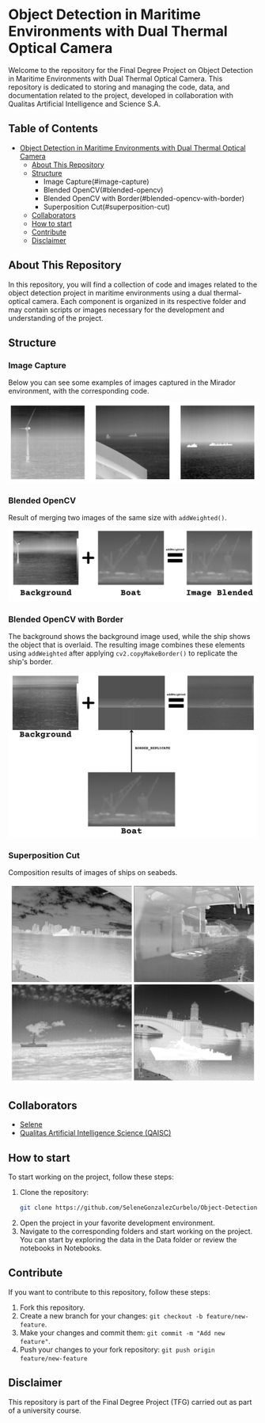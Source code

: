 # Object Detection in Maritime Environments with Dual Thermal Optical Camera

Welcome to the repository for the Final Degree Project on Object Detection in Maritime Environments with Dual Thermal Optical Camera. This repository is dedicated to storing and managing the code, data, and documentation related to the project, developed in collaboration with Qualitas Artificial Intelligence and Science S.A.

## Table of Contents

- [Object Detection in Maritime Environments with Dual Thermal Optical Camera](#object-detection-in-maritime-environments-with-dual-thermal-optical-camera)
    - [About This Repository](#about-this-repository)
    - [Structure](#structure)
        - Image Capture(#image-capture)
        - Blended OpenCV(#blended-opencv)
        - Blended OpenCV with Border(#blended-opencv-with-border)
        - Superposition Cut(#superposition-cut)
    - [Collaborators](#collaborators)
    - [How to start](#how-to-start)
    - [Contribute](#contribute)
    - [Disclaimer](#disclaimer)

## About This Repository

In this repository, you will find a collection of code and images related to the object detection project in maritime environments using a dual thermal-optical camera. Each component is organized in its respective folder and may contain scripts or images necessary for the development and understanding of the project.

## Structure

### Image Capture

Below you can see some examples of images captured in the Mirador environment, with the corresponding code.

![Image Capture Example](image_capture/images/mirador.jpg)

### Blended OpenCV

Result of merging two images of the same size with `addWeighted()`.

![Blended OpenCV Example](image_generation/blended_opencv/images/blending_openvc.jpg)

### Blended OpenCV with Border

The background shows the background image used, while the ship shows the object that is overlaid. The resulting image combines these elements using `addWeighted` after applying `cv2.copyMakeBorder()` to replicate the ship's border.

![Blended OpenCV with Border Example](image_generation/blended_opencv_with_border/images/blended_opencv_with_border.jpg)

### Superposition Cut

Composition results of images of ships on seabeds.

![Superposition Cut Example](image_generation/superposition_cut/images/results_superposition_cut.jpg)

## Collaborators

- [Selene](https://github.com/SeleneGonzalezCurbelo)
- [Qualitas Artificial Intelligence Science (QAISC)](https://qaisc.com/)

## How to start
To start working on the project, follow these steps:

1. Clone the repository:
    ```bash
   git clone https://github.com/SeleneGonzalezCurbelo/Object-Detection-in-Maritime-Environments-with-Dual-Thermal-Optical-Camera.git
   ```
2. Open the project in your favorite development environment.
3. Navigate to the corresponding folders and start working on the project. You can start by exploring the data in the Data folder or review the notebooks in Notebooks.

## Contribute
If you want to contribute to this repository, follow these steps:

1. Fork this repository.
2. Create a new branch for your changes: `git checkout -b feature/new-feature`.
3. Make your changes and commit them: `git commit -m "Add new feature"`.
4. Push your changes to your fork repository: `git push origin feature/new-feature`

## Disclaimer

This repository is part of the Final Degree Project (TFG) carried out as part of a university course.
